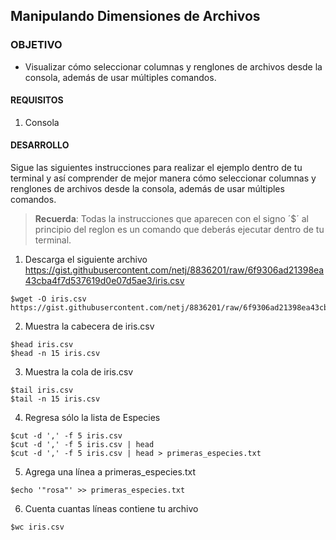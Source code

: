 ## Manipulando Dimensiones de Archivos 

### OBJETIVO 
 - Visualizar cómo seleccionar columnas y renglones de archivos desde la consola, además de usar múltiples comandos.

#### REQUISITOS 
1. Consola 

#### DESARROLLO

Sigue las siguientes instrucciones para realizar el ejemplo dentro de tu terminal y así comprender de mejor manera cómo seleccionar columnas y renglones de archivos desde la consola, además de usar múltiples comandos.


> **Recuerda**: Todas la instrucciones que aparecen con el signo ´$´ al principio del reglon es un comando que deberás ejecutar dentro de tu terminal.  

1. Descarga el siguiente archivo https://gist.githubusercontent.com/netj/8836201/raw/6f9306ad21398ea43cba4f7d537619d0e07d5ae3/iris.csv
```
$wget -O iris.csv https://gist.githubusercontent.com/netj/8836201/raw/6f9306ad21398ea43cba4f7d537619d0e07d5ae3/iris.csv
```
2. Muestra la cabecera de iris.csv
````
$head iris.csv
$head -n 15 iris.csv

````
3. Muestra la cola de iris.csv
````
$tail iris.csv
$tail -n 15 iris.csv

````
4. Regresa sólo la lista de Especies
````
$cut -d ',' -f 5 iris.csv
$cut -d ',' -f 5 iris.csv | head
$cut -d ',' -f 5 iris.csv | head > primeras_especies.txt
````
5. Agrega una línea a primeras_especies.txt
```
$echo '"rosa"' >> primeras_especies.txt
```
6. Cuenta cuantas líneas contiene tu archivo
```
$wc iris.csv
```